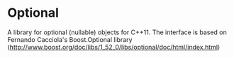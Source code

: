 Optional
========

A library for optional (nullable) objects for C++11. The interface is based on Fernando Cacciola's Boost.Optional library (http://www.boost.org/doc/libs/1_52_0/libs/optional/doc/html/index.html)

